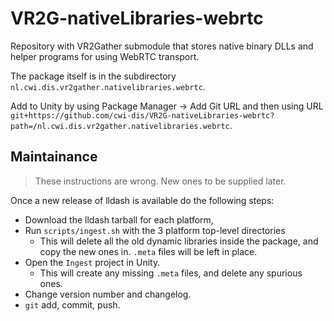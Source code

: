 # VR2G-nativeLibraries-webrtc

Repository with VR2Gather submodule that stores native binary DLLs and helper programs
for using WebRTC transport.

The package itself is in the subdirectory `nl.cwi.dis.vr2gather.nativelibraries.webrtc`.

Add to Unity by using Package Manager -> Add Git URL and then using URL `git+https://github.com/cwi-dis/VR2G-nativeLibraries-webrtc?path=/nl.cwi.dis.vr2gather.nativelibraries.webrtc`.

## Maintainance

> These instructions are wrong. New ones to be supplied later.


Once a new release of lldash is available do the following steps:

- Download the lldash tarball for each platform,
- Run `scripts/ingest.sh` with the 3 platform top-level directories
	- This will delete all the old dynamic libraries inside the package, and copy the new ones in. `.meta` files will be left in place.
- Open the `Ingest` project in Unity.
	- This will create any missing `.meta` files, and delete any spurious ones.
- Change version number and changelog.
- `git` add, commit, push.


